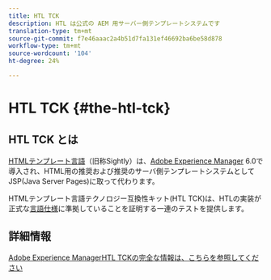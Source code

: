 ```yaml
---
title: HTL TCK
description: HTL は公式の AEM 用サーバー側テンプレートシステムです
translation-type: tm+mt
source-git-commit: f7e46aaac2a4b51d7fa131ef46692ba6be58d878
workflow-type: tm+mt
source-wordcount: '104'
ht-degree: 24%

---
```



# HTL TCK {#the-htl-tck}

## HTL TCK とは

[HTMLテンプレート言語](overview.md)（旧称Sightly）は、[Adobe Experience Manager](http://www.adobe.com/jp/solutions/web-experience-management.html) 6.0で導入され、HTML用の推奨および推奨のサーバ側テンプレートシステムとしてJSP(Java Server Pages)に取って代わります。

HTMLテンプレート言語テクノロジー互換性キット(HTL TCK)は、HTLの実装が正式な[言語仕様](https://github.com/adobe/htl-spec)に準拠していることを証明する一連のテストを提供します。

## 詳細情報

[Adobe Experience ManagerHTL TCKの完全な情報は、こちらを参照してください](https://github.com/adobe/htl-tck)
